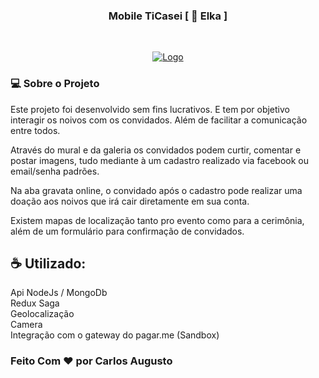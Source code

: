 
  <h3 align="center">Mobile TiCasei [ 🐉 Elka ] </h3>
<br />
<p align="center">
  <a href="https://iniciodesign.com.br/">
    <img src="https://iniciodesign.com.br/projetos/Ticasei.png" alt="Logo">
  </a>

</p>


### 💻 Sobre o Projeto

Este projeto foi desenvolvido sem fins lucrativos. E tem por objetivo interagir os noivos com os convidados. Além de facilitar a comunicação entre todos.

Através do mural e da galeria os convidados podem curtir, comentar e postar imagens, tudo mediante à um cadastro realizado via facebook ou email/senha padrões.

Na aba gravata online, o convidado após o cadastro pode realizar uma doação aos noivos que irá cair diretamente em sua conta.

Existem mapas de localização tanto pro evento como para a cerimônia, além de um formulário para confirmação de convidados.

## ☕ Utilizado:
 Api NodeJs / MongoDb <br>
 Redux Saga <br>
 Geolocalização <br>
 Camera  <br>
 Integração com o gateway do pagar.me (Sandbox)<br>


### Feito Com ♥ por Carlos Augusto

